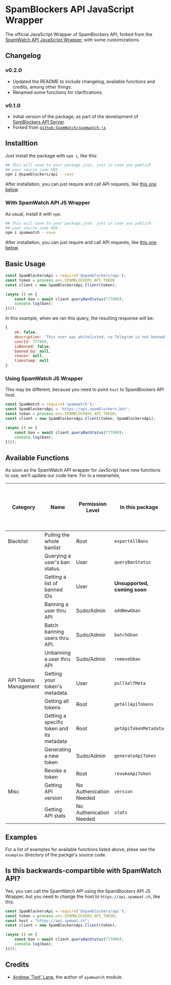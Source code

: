 # SpamBlockers API JavaScript Wrapper

The official JavaScript Wrapper of SpamBlockers API, forked from
the [SpamWatch API JavaScript Wrapper](https://github.com/SpamWatch/spamwatch-js), with some customizations.

## Changelog

### v0.2.0

* Updated the README to include changelog, available functions and credits, among other things.
* Renamed some functions for clarifications.

### v0.1.0

* Initial version of the package, as part of the development of [SpmBlockers API Server](https://gitlab.com/SpamBlockers/API-Server).
* Forked from [`github:SpamWatch/spamwatch-js`](https://github.com/SpamWatch-spamwatch-js)

## Installtion

Just install the package with `npm i`, like this:

```sh
## This will save to your package.json, just in case you publish
## your source code KEK.
npm i @spamblockers/api --save
```

After installation, you can just require and call API requests, like [this one below](#basic-usage).

### With SpamWatch API JS Wrapper

As usual, install it with `npm`.

```sh
## This will save to your package.json, just in case you publish
## your source code KEK.
npm i spamwatch --save
```

After installation, you can just require and call API requests, like [this one below](#using-spamwatch-js-wrapper).


## Basic Usage

```js
const SpamBlockersApi = require('@spamblockers/api');
const token = process.env.SPAMBLOCKERS_API_TOKEN
const client = new SpamBlockersApi.Client(token);

(async () => {
    const ban = await client.queryBanStatus(777000);
    console.log(ban);
})();
```

In this example, when we ran this query, the resulting response will be:

```js
{
    ok: false,
    description: 'This user was whitelisted, so Telegram is not banned.'.
    userId: 777000,
    isBanned: false,
    banned_by: null,
    reason: null,
    timestamp: null
}
```

### Using SpamWatch JS Wrapper

This may be different, because you need to point `host` to SpamBlockers API host.

```js
const SpamWatch = require('spamwatch');
const SpamBlockersApi = 'https://api.spamblockers.bot';
const token = process.env.SPAMBLOCKERS_API_TOKEN;
const client = new SpamBlockersApi.Client(token, SpamBlockersApi);

(async () => {
    const ban = await client.queryBanStatus(777000);
    console.log(ban);
})();
```

## Available Functions

As soon as the SpamWatch API wrapper for JavScript have new functions to use, we'll update our code here. For in a meanwhile,

| Category | Name | Permission Level | In this package | In SpamWatch API JS Wrapper | Supported Since (from the API wrapper version history) |
| --- | --- | --- | --- | --- | --- |
| Blacklist | Pulling the whole banlist | Root | `exportAllBans` | `getBans` | 0.1.0
| | Querying a user's ban status. | User | `queryBanStatus` | `getBan` | 0.1.0
| | Getting a list of banned IDs | User | **Unsupported, coming soon** | **Unsupported, coming soon.** | n/a |
| | Banning a user thru API | Sudo/Admin | `addNewGban` | `addBan` | 0.1.0
| | Batch banning users thru API. | Sudo/Admin | `batchGban` | `addBans` | 0.1.0
| | Unbanning a user thru API | Sudo/Admin | `removeGban` | `deleteBan` | 0.1.0
| API Tokens Management | Getting your token's metadata. | User | `pullSelfMeta` | `getSelf` | 0.1.0
| | Getting all tokens | Root | `getAllApiTokens` | `getTokens` | 0.1.0 |
| | Getting a specific token and its metadata | Root | `getApiTokenMetadata` | `getToken` | 0.1.0 |
| | Generating a new token | Sudo/Admin | `generateApiToken` | `createToken` | 0.1.0 |
| | Revoke a token | Root | `revokeApiToken` | `deleteToken` | 0.1.0 |
| Misc | Getting API version | No Authenication Needed | `version` | `version` | 0.1.0
| | Getting API stats | No Authenication Needed | `stats` | `stats` | 0.1.0

## Examples

For a list of examples for available functions listed above, plese see the `examples` directory of the packge's source code.

## Is this backwards-compartible with SpamWatch API?

Yes, you can call the SpamWatch API using the SpamBlockers API JS Wrapper, but you need to change the host to `https://api.spamwat.ch`, like this:

```js
const SpamBlockersApi = require('@spamblockers/api');
const token = process.env.SPAMBLOCKERS_API_TOKEN;
const host = "https://api.spmwat.ch";
const client = new SpamBlockersApi.Client(token);

(async () => {
    const ban = await client.queryBanStatus(777000);
    console.log(ban);
})();
```

## Credits

* [Andrew 'Twit' Lane](https://t.me/TwitFace), the author of `spamwatch` module.
